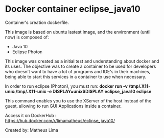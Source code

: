 # Docker container eclipse_java10
Container's creation dockerfile.

This image is based on ubuntu lastest image, and the environment (until now) is composed of:
<ul>
  <li>Java 10</li>
  <li>Eclipse Photon</li>
</ul>

This image was created as a initial test and understanding about docker and its uses. The objective was to create a container to be used for developers who doesn't want to have a lot of programs and IDE's in their machines, being able to start this services in a container to use when necessary.

In order to run eclipse (Photon), you must run:
 <b>docker run -v /tmp/.X11-unix:/tmp/.X11-unix -e DISPLAY=unix$DISPLAY eclipse_java10 eclipse</b>

This command enables you to use the XServer of the host instead of the guest, allowing to run GUI Applications inside a container. 

Access it on DockerHub : https://hub.docker.com/r/limamatheus/eclipse_java10/

Created by: Matheus Lima
